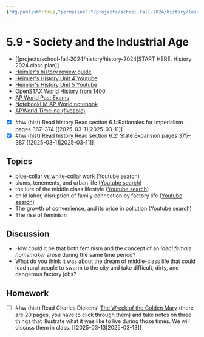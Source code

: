 ```yaml
---
{"dg-publish":true,"permalink":"/projects/school-fall-2024/history/lessons/5-9-society-and-the-industrial-age/"}
---
```



#  5.9 - Society and the Industrial Age

- [[projects/school-fall-2024/history/history-2024\|START HERE: History 2024 class plan]]
- [Heimler's history review guide](https://resources.heimlershistory.com/products/ap-world-heimler-review-guide)
- [Heimler's History Unit 4 Youtube](https://www.youtube.com/playlist?list=PLEHRHjICEfDVG6osVMx-168RjRmHv7eby)
- [Heimler's History Unit 5 Youtube](https://www.youtube.com/playlist?list=PLEHRHjICEfDVqlm9W8s3LiDUJDF_M7eBv)
- [OpenSTAX World History from 1400](https://openstax.org/books/world-history-volume-2/pages/1-introduction)
- [AP World Past Exams](https://apcentral.collegeboard.org/courses/ap-world-history/exam/past-exam-questions)
- [NotebookLM AP World notebook](https://notebooklm.google.com/notebook/94b83796-38ce-42a3-b8c6-61630d55f2a2)
- [APWorld Timeline (fiveable)](https://library.fiveable.me/ap-world/faqs/ultimate-ap-world-timeline/blog/7wbnilPDIokeXB7TZ9e3)




- [x] #hw (hist) Read history  Read section 6.1: Rationales for Imperialism pages 367–374 [[2025-03-11\|2025-03-11]]
- [x] #hw (hist) Read history  Read section 6.2: State Expansion pages 375–387 [[2025-03-11\|2025-03-11]]

## Topics


- blue-collar vs white-collar work ([Youtube search](https://www.youtube.com/results?search_query=blue-collar%20vs%20white-collar%20work))
- slums, tenements, and urban life ([Youtube search](https://www.youtube.com/results?search_query=slums,%20tenements,%20and%20urban%20life))
- the lure of the middle class lifestyle ([Youtube search](https://www.youtube.com/results?search_query=the%20lure%20of%20the%20middle%20class%20lifestyle))
- child labor, disruption of family connection by factory life ([Youtube search](https://www.youtube.com/results?search_query=child%20labor,%20disruption%20of%20family%20connection%20by%20factory%20life))
- The growth of convenience, and its price in pollution ([Youtube search](https://www.youtube.com/results?search_query=The%20growth%20of%20convenience,%20and%20its%20price%20in%20pollution))
- The rise of feminism 

## Discussion

- How could it be that both feminism and the concept of an *ideal female homemaker* arose during the same time period?
- What do you think it was about the dream of middle-class life that could lead rural people to swarm to the city and take difficult, dirty, and dangerous factory jobs?

## Homework

- [ ] #hw (hist) Read Charles Dickens' [The Wreck of the Golden Mary](https://www.dickens-online.info/the-wreck-of-the-golden-mary.html) (there are 20 pages, you have to click through them) and take notes on three things that illustrate what it was like to live during those times. We will discuss them in class. [[2025-03-13\|2025-03-13]] 